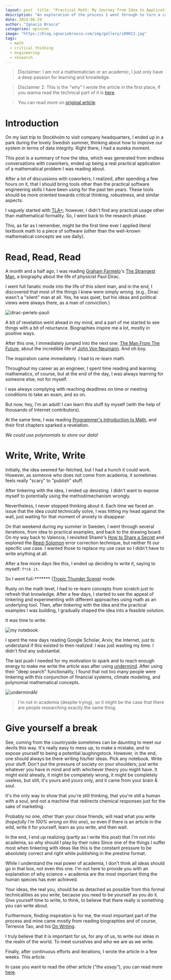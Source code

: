 ```yaml
---
layout: post  title: "Practical Math: My Journey from Idea to Application"
description: "An exploration of the process I went through to turn a casual thought into a real-world math application."
date: 2024-06-29
author: "Ignacio Brasca"  
categories: opinion  
image: "https://blog.ignaciobrasca.com/img/gallery/i00013.jpg"
tags: 
  - math
  - critical thinking
  - engineering
  - research
---
```


> Disclaimer: I am not a mathematician or an academic, I just only have a deep passion for learning and knowledge.

> Disclaimer 2: This is the "why" I wrote the article in the first place, if you wanna read the technical part of it is [here](https://www.researchgate.net/publication/382651852_Polynomial_Methods_for_Ensuring_Data_Integrity_in_Financial_Systems).

> You can read more on [original article](http://blog.ignaciobrasca.com/data-loss-prevention/).

# Introduction

On my last trip to Stockholm to visit company headquarters, I ended up in a park during the lovely Swedish summer, thinking about how to improve our system in terms of data integrity. Right there, I had a eureka moment. 

This post is a summary of how the idea, which was generated from endless conversations with coworkers, ended up being a real practical application of a mathematical problem I was reading about.

After a lot of discussions with coworkers, I realized, after spending a few hours on it, that I should bring tools other than the practical software engineering skills I have been using for the past ten years. These tools should be more oriented towards critical thinking, robustness, and similar aspects.

I vaguely started with [TLA+](https://en.wikipedia.org/wiki/TLA%2B); however, I didn't find any practical usage other than mathematical formality. So, I went back to the research phase.

This, as far as I remember, might be the first time ever I applied literal textbook math to a piece of software (other than the well-known mathematical concepts we use daily).

# Read, Read, Read

A month and a half ago, I was reading [Graham Farmelo](https://grahamfarmelo.com)'s [The Strangest Man](https://grahamfarmelo.com/the-strangest-man/), a biography about the life of physicist Paul Dirac.

I went full fanatic mode into the life of this silent man, and in the end, I discovered that most of the things I knew were simply wrong. (e.g., Dirac wasn't a "silent" man at all. Yes, he was quiet, but his ideas and political views were always there, as a man of conviction.)

![dirac-periels-pauli](https://blog.ignaciobrasca.com/img/posts/random/pic-29.jpeg)

A bit of revelation went ahead in my mind, and a part of me started to see things with a bit of reluctance. Biographies inspire me a lot, mostly in positive ways.

After this one, I immediately jumped into the next one: [The Man From The Future](https://wwnorton.com/books/the-man-from-the-future), about the incredible life of [John Von Neumann](https://en.wikipedia.org/wiki/John_von_Neumann). And oh boy.

The inspiration came immediately. I had to re-learn math.

Throughout my career as an engineer, I spent time reading and learning mathematics, of course, but at the end of the day, I was always learning for someone else, not for myself.

I was always complying with reaching deadlines on time or meeting conditions to take an exam, and so on.

But now, hey, I'm an adult! I can learn this stuff by myself (with the help of thousands of Internet contributors).

At the same time, I was reading [Programmer's Introduction to Math](https://pimbook.org), and their first chapters sparked a revelation.

*We could use polynomials to store our data!*

# Write, Write, Write

Initially, the idea seemed far-fetched, but I had a hunch it could work. However, as someone who does not come from academia, it sometimes feels really "scary" to "publish" stuff.

After tinkering with the idea, I ended up desisting. I didn't want to expose myself to potentially using the method/mechanism wrongly.

Nevertheless, I never stopped thinking about it. Each time we faced an issue that the idea *could* technically solve, I was hitting my head against the wall, just waiting for that moment of anxiety to disappear.

On that weekend during my summer in Sweden, I went through several iterations, from idea to practical examples, and back to the drawing board. On my way back to Valencia, I revisited Shamir’s [How to Share a Secret](https://web.mit.edu/6.857/OldStuff/Fall03/ref/Shamir-HowToShareASecret.pdf) and explored the [Reed-Solomon](https://en.wikipedia.org/wiki/Reed%E2%80%93Solomon_error_correction) error correction technique, but neither fit our specific use case. I wanted those to replace my use case so I didn't have to write anything at all.

After a few more days like this, I ended up deciding to write it, saying to myself: `f*ck it`.

So I went full-******* ([Tropic Thunder Scene](https://www.youtube.com/watch?v=oAKG-kbKeIo)) mode.

Rusty on the math level, I had to re-learn concepts from scratch just to refresh that knowledge. After a few days, I started to see the appeal of tinkering and experimenting with different approaches using math as an underlying tool. Then, after tinkering with the idea and the practical examples I was building, I gradually shaped the idea into a feasible solution.

It was time to write.

![my notebook](https://blog.ignaciobrasca.com/img/posts/random/pic-28.jpeg)

I spent the new days reading Google Scholar, Arxiv, the Internet, just to understand if this existed to then realized: I was just wasting my time. I didn't find any substantial.

The last push I needed for my motivation to spark and to reach enough energy to make me write the article was after using [undermind](https://www.undermind.ai/home/). After using their "deep search" functionality, I found that not too many people were tinkering with this conjunction of financial systems, climate modeling, and polynomial mathematical concepts.

![undermindAI](https://pbs.twimg.com/media/GTZ_-LxW4AAlJsk?format=jpg&name=medium)

> I'm not in academia (despite trying), so it might be the case that there are people researching exactly the same thing.

# Give yourself a break

See, coming from the countryside sometimes can be daunting to meet our devils this way. It's really easy to mess up, to make a mistake, and to expose yourself to being a potential laughingstock. However, in the end, one should always be there writing his/her ideas. Pick any notebook. Write your stuff. Don't put the pressure of society on your shoulders; just write whatever you have in mind and with whichever theory you might have. It might exist already, it might be completely wrong, it might be completely useless, but still, it's yours and yours only, and it came from your brain & soul.

It's the only way to show that you're still thinking, that you're still a human with a soul, and not a machine that redirects chemical responses just for the sake of marketing.

Probably no one, other than your close friends, will read what you write (*hopefully I'm 100% wrong on this one*), so even if there is an article in the wild, write it for yourself, learn as you write, and then wait. 

In the end, I end up realizing (partly as I write this post) that I'm not into academia, so why should I play by their rules Since one of the things I suffer most when tinkering with ideas like this is the constant pressure to be absolutely correct and right while publishing in the prestine format.

While I understand the real power of academia, I don't think all ideas should go in that box, not even this one. I'm not here to provide you with an explanation of why science + academia are the most important thing the human species has ever achieved.

Your ideas, the real you, should be as detached as possible from this formal technicalities as you write, because you need to be yourself as you do it. Give yourself time to write, to think, to believe that there really is something you can write about.

Furthermore, finding inspiration is for me, the most important part of the process and mine came mostly from reading biographies and of course, Terrence Tao, and his [On Writing](https://terrytao.wordpress.com/advice-on-writing-papers/). 

I truly believe that it is important for us, for any of us, to write our ideas in the realm of the world. To meet ourselves and who we are as we write.

Finally, after continuous efforts and iterations, I wrote the article in a few weeks. This article. 

In case you want to read the other article (*"the essay"*), you can read more [here](https://www.researchgate.net/publication/382651852_Polynomial_Methods_for_Ensuring_Data_Integrity_in_Financial_Systems).
